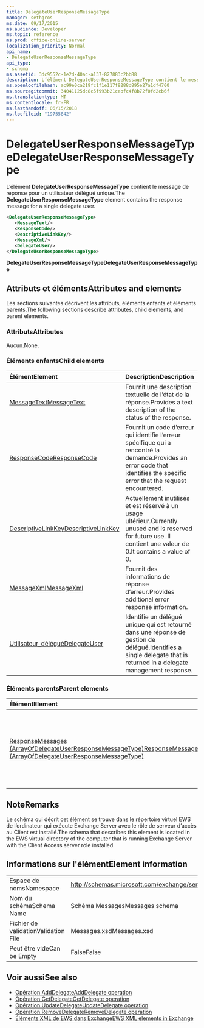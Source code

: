 ```yaml
---
title: DelegateUserResponseMessageType
manager: sethgros
ms.date: 09/17/2015
ms.audience: Developer
ms.topic: reference
ms.prod: office-online-server
localization_priority: Normal
api_name:
- DelegateUserResponseMessageType
api_type:
- schema
ms.assetid: 3dc9552c-1e2d-40ac-a137-827883c2bb88
description: L’élément DelegateUserResponseMessageType contient le message de réponse pour un utilisateur délégué unique.
ms.openlocfilehash: ac99e0ca219fc1f1e117f9288d895e27a1df4700
ms.sourcegitcommit: 34041125dc8c5f993b21cebfc4f8b72f0fd2cb6f
ms.translationtype: MT
ms.contentlocale: fr-FR
ms.lasthandoff: 06/15/2018
ms.locfileid: "19755842"
---
```

# <a name="delegateuserresponsemessagetype"></a><span data-ttu-id="36df8-103">DelegateUserResponseMessageType</span><span class="sxs-lookup"><span data-stu-id="36df8-103">DelegateUserResponseMessageType</span></span>

<span data-ttu-id="36df8-104">L’élément **DelegateUserResponseMessageType** contient le message de réponse pour un utilisateur délégué unique.</span><span class="sxs-lookup"><span data-stu-id="36df8-104">The **DelegateUserResponseMessageType** element contains the response message for a single delegate user.</span></span> 
  
```xml
<DelegateUserResponseMessageType>
   <MessageText/>
   <ResponseCode/>
   <DescriptiveLinkKey/>
   <MessageXml/>
   <DelegateUser/>
</DelegateUserResponseMessageType>
```

<span data-ttu-id="36df8-105">**DelegateUserResponseMessageType**</span><span class="sxs-lookup"><span data-stu-id="36df8-105">**DelegateUserResponseMessageType**</span></span>

## <a name="attributes-and-elements"></a><span data-ttu-id="36df8-106">Attributs et éléments</span><span class="sxs-lookup"><span data-stu-id="36df8-106">Attributes and elements</span></span>

<span data-ttu-id="36df8-107">Les sections suivantes décrivent les attributs, éléments enfants et éléments parents.</span><span class="sxs-lookup"><span data-stu-id="36df8-107">The following sections describe attributes, child elements, and parent elements.</span></span>
  
### <a name="attributes"></a><span data-ttu-id="36df8-108">Attributs</span><span class="sxs-lookup"><span data-stu-id="36df8-108">Attributes</span></span>

<span data-ttu-id="36df8-109">Aucun.</span><span class="sxs-lookup"><span data-stu-id="36df8-109">None.</span></span>
  
### <a name="child-elements"></a><span data-ttu-id="36df8-110">Éléments enfants</span><span class="sxs-lookup"><span data-stu-id="36df8-110">Child elements</span></span>

|<span data-ttu-id="36df8-111">**Élément**</span><span class="sxs-lookup"><span data-stu-id="36df8-111">**Element**</span></span>|<span data-ttu-id="36df8-112">**Description**</span><span class="sxs-lookup"><span data-stu-id="36df8-112">**Description**</span></span>|
|:-----|:-----|
|[<span data-ttu-id="36df8-113">MessageText</span><span class="sxs-lookup"><span data-stu-id="36df8-113">MessageText</span></span>](messagetext.md) <br/> |<span data-ttu-id="36df8-114">Fournit une description textuelle de l’état de la réponse.</span><span class="sxs-lookup"><span data-stu-id="36df8-114">Provides a text description of the status of the response.</span></span>  <br/> |
|[<span data-ttu-id="36df8-115">ResponseCode</span><span class="sxs-lookup"><span data-stu-id="36df8-115">ResponseCode</span></span>](responsecode.md) <br/> |<span data-ttu-id="36df8-116">Fournit un code d’erreur qui identifie l’erreur spécifique qui a rencontré la demande.</span><span class="sxs-lookup"><span data-stu-id="36df8-116">Provides an error code that identifies the specific error that the request encountered.</span></span>  <br/> |
|[<span data-ttu-id="36df8-117">DescriptiveLinkKey</span><span class="sxs-lookup"><span data-stu-id="36df8-117">DescriptiveLinkKey</span></span>](descriptivelinkkey.md) <br/> |<span data-ttu-id="36df8-118">Actuellement inutilisés et est réservé à un usage ultérieur.</span><span class="sxs-lookup"><span data-stu-id="36df8-118">Currently unused and is reserved for future use.</span></span> <span data-ttu-id="36df8-119">Il contient une valeur de 0.</span><span class="sxs-lookup"><span data-stu-id="36df8-119">It contains a value of 0.</span></span>  <br/> |
|[<span data-ttu-id="36df8-120">MessageXml</span><span class="sxs-lookup"><span data-stu-id="36df8-120">MessageXml</span></span>](messagexml.md) <br/> |<span data-ttu-id="36df8-121">Fournit des informations de réponse d’erreur.</span><span class="sxs-lookup"><span data-stu-id="36df8-121">Provides additional error response information.</span></span>  <br/> |
|[<span data-ttu-id="36df8-122">Utilisateur_délégué</span><span class="sxs-lookup"><span data-stu-id="36df8-122">DelegateUser</span></span>](delegateuser.md) <br/> |<span data-ttu-id="36df8-123">Identifie un délégué unique qui est retourné dans une réponse de gestion de délégué.</span><span class="sxs-lookup"><span data-stu-id="36df8-123">Identifies a single delegate that is returned in a delegate management response.</span></span>  <br/> |
   
### <a name="parent-elements"></a><span data-ttu-id="36df8-124">Éléments parents</span><span class="sxs-lookup"><span data-stu-id="36df8-124">Parent elements</span></span>

|<span data-ttu-id="36df8-125">**Élément**</span><span class="sxs-lookup"><span data-stu-id="36df8-125">**Element**</span></span>|<span data-ttu-id="36df8-126">**Description**</span><span class="sxs-lookup"><span data-stu-id="36df8-126">**Description**</span></span>|
|:-----|:-----|
|[<span data-ttu-id="36df8-127">ResponseMessages (ArrayOfDelegateUserResponseMessageType)</span><span class="sxs-lookup"><span data-stu-id="36df8-127">ResponseMessages (ArrayOfDelegateUserResponseMessageType)</span></span>](responsemessages-arrayofdelegateuserresponsemessagetype.md) <br/> |<span data-ttu-id="36df8-128">Contient les messages de réponse pour une demande de gestion des Services Web Exchange délégué.</span><span class="sxs-lookup"><span data-stu-id="36df8-128">Contains the response messages for an Exchange Web Services delegate management request.</span></span>  <br/> |
   
## <a name="remarks"></a><span data-ttu-id="36df8-129">Note</span><span class="sxs-lookup"><span data-stu-id="36df8-129">Remarks</span></span>

<span data-ttu-id="36df8-130">Le schéma qui décrit cet élément se trouve dans le répertoire virtuel EWS de l’ordinateur qui exécute Exchange Server avec le rôle de serveur d’accès au Client est installé.</span><span class="sxs-lookup"><span data-stu-id="36df8-130">The schema that describes this element is located in the EWS virtual directory of the computer that is running Exchange Server with the Client Access server role installed.</span></span>
  
## <a name="element-information"></a><span data-ttu-id="36df8-131">Informations sur l'élément</span><span class="sxs-lookup"><span data-stu-id="36df8-131">Element information</span></span>

|||
|:-----|:-----|
|<span data-ttu-id="36df8-132">Espace de noms</span><span class="sxs-lookup"><span data-stu-id="36df8-132">Namespace</span></span>  <br/> |http://schemas.microsoft.com/exchange/services/2006/messages  <br/> |
|<span data-ttu-id="36df8-133">Nom du schéma</span><span class="sxs-lookup"><span data-stu-id="36df8-133">Schema Name</span></span>  <br/> |<span data-ttu-id="36df8-134">Schéma Messages</span><span class="sxs-lookup"><span data-stu-id="36df8-134">Messages schema</span></span>  <br/> |
|<span data-ttu-id="36df8-135">Fichier de validation</span><span class="sxs-lookup"><span data-stu-id="36df8-135">Validation File</span></span>  <br/> |<span data-ttu-id="36df8-136">Messages.xsd</span><span class="sxs-lookup"><span data-stu-id="36df8-136">Messages.xsd</span></span>  <br/> |
|<span data-ttu-id="36df8-137">Peut être vide</span><span class="sxs-lookup"><span data-stu-id="36df8-137">Can be Empty</span></span>  <br/> |<span data-ttu-id="36df8-138">False</span><span class="sxs-lookup"><span data-stu-id="36df8-138">False</span></span>  <br/> |
   
## <a name="see-also"></a><span data-ttu-id="36df8-139">Voir aussi</span><span class="sxs-lookup"><span data-stu-id="36df8-139">See also</span></span>

- [<span data-ttu-id="36df8-140">Opération AddDelegate</span><span class="sxs-lookup"><span data-stu-id="36df8-140">AddDelegate operation</span></span>](adddelegate-operation.md)  
- [<span data-ttu-id="36df8-141">Opération GetDelegate</span><span class="sxs-lookup"><span data-stu-id="36df8-141">GetDelegate operation</span></span>](getdelegate-operation.md) 
- [<span data-ttu-id="36df8-142">Opération UpdateDelegate</span><span class="sxs-lookup"><span data-stu-id="36df8-142">UpdateDelegate operation</span></span>](updatedelegate-operation.md)  
- [<span data-ttu-id="36df8-143">Opération RemoveDelegate</span><span class="sxs-lookup"><span data-stu-id="36df8-143">RemoveDelegate operation</span></span>](removedelegate-operation.md)
- [<span data-ttu-id="36df8-144">Éléments XML de EWS dans Exchange</span><span class="sxs-lookup"><span data-stu-id="36df8-144">EWS XML elements in Exchange</span></span>](ews-xml-elements-in-exchange.md)


